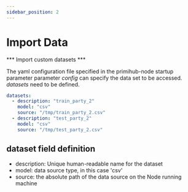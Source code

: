```yaml
---
sidebar_position: 2
---
```

# Import Data

*** Import custom datasets ***

The yaml configuration file specified in the primihub-node startup parameter parameter *config* can specify the data set to be accessed. *datasets* need to be defined.

```yaml
datasets:
  - description: "train_party_2"
    model: "csv"
    source: "/tmp/train_party_2.csv" 
  - description: "test_party_2"
    model: "csv"
    source: "/tmp/test_party_2.csv"
```
## dataset field definition

* description: Unique human-readable name for the dataset
* model: data source type, in this case 'csv'
* source: the absolute path of the data source on the Node running machine
